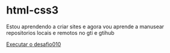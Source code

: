 # html-css3
 
Estou aprendendo a criar sites e agora vou aprende a manusear repositorios locais e remotos no gti e gtihub

<a href='https://liedsondanubio.github.io/html-css3/DESAFIOS/desafio010/idroid.html'>Executar o desafio010</a>